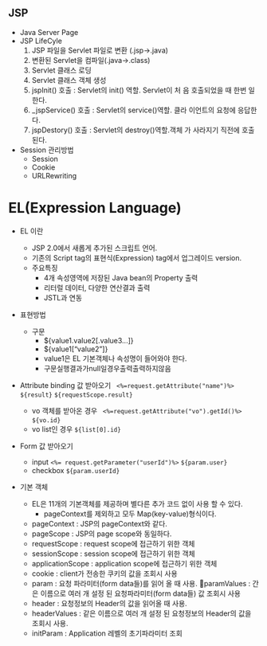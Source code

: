 ## JSP
* Java Server Page
* JSP LifeCyle
    1. JSP 파일을 Servlet 파일로 변환 (.jsp->.java)
    2. 변환된 Servlet을 컴파일(.java->.class)
    3. Servlet 클래스 로딩
    4. Servlet 클래스 객체 생성
    5. jspInit() 호출 : Servlet의 init() 역할. Servlet이 처 음 호출되었을 때 한번 일한다.
    6. _jspService() 호출 : Servlet의 service()역할. 클라 이언트의 요청에 응답한다.
    7. jspDestory() 호출 : Servlet의 destroy()역할.객체 가 사라지기 직전에 호출된다.    
* Session 관리방법 
    * Session
    * Cookie
    * URLRewriting

# EL(Expression Language)

* EL 이란
    * JSP 2.0에서 새롭게 추가된 스크립트 언어.
    * 기존의 Script tag의 표현식(Expression) tag에서 업그레이드 version. 
    * 주요특징
        * 4개 속성영역에 저장된 Java bean의 Property 출력 
        * 리터럴 데이터, 다양한 연산결과 출력
        * JSTL과 연동
 * 표현방법
    * 구문
        * ${value1.value2[.value3...]}
        * ${value1[“value2”]}   
        * value1은 EL 기본객체나 속성명이 들어와야 한다. 
        * 구문실행결과가null일경우출력출력하지않음

* Attribute binding 값 받아오기
    ``` <%=request.getAttribute("name")%>```
    ```${result}```
    ```${requestScope.result}```
    * vo 객체를 받아온 경우
    ``` <%=request.getAttribute("vo").getId()%>```
    ```${vo.id}```
    * vo list인 경우 
    ```${list[0].id}```
    

* Form 값 받아오기
    * input
    ```<%= request.getParameter("userId")%>```
    ```${param.user}```
    * checkbox
    ``` ${param.userId} ```


* 기본 객체
    * EL은 11개의 기본객체를 제공하며 별다른 추가 코드 없이 사용 할 수 있다.
        * pageContext를 제외하고 모두 Map(key-value)형식이다.
    * pageContext : JSP의 pageContext와 같다.
    * pageScope : JSP의 page scope와 동일하다.
    * requestScope : request scope에 접근하기 위한 객체
    * sessionScope : session scope에 접근하기 위한 객체
    * applicationScope : application scope에 접근하기 위한 객체
    * cookie : client가 전송한 쿠키의 값을 조회시 사용
    * param : 요청 파라미터(form data들)를 읽어 올 때 사용. paramValues : 간은 이름으로 여러 개 설정 된 요청파라미터(form data들) 값 조회시 사용
    * header : 요청정보의 Header의 값을 읽어올 때 사용.
    * headerValues : 같은 이름으로 여러 개 설정 된 요청정보의 Header의 값을 조회시 사용.
    * initParam : Application 레벨의 초기파라미터 조회